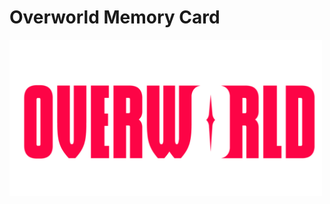 <h1>Overworld Memory Card</h1> 

<img src="images/logo.png" alt="Image" height="250" width="500">




